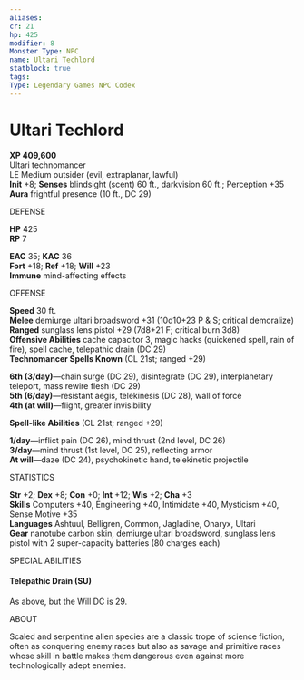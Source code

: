 ```yaml
---
aliases: 
cr: 21
hp: 425
modifier: 8
Monster Type: NPC
name: Ultari Techlord
statblock: true
tags: 
Type: Legendary Games NPC Codex
---
```


# Ultari Techlord

**XP 409,600**  
Ultari technomancer  
LE Medium outsider (evil, extraplanar, lawful)  
**Init** +8; **Senses** blindsight (scent) 60 ft., darkvision 60 ft.; Perception +35  
**Aura** frightful presence (10 ft., DC 29)

DEFENSE

**HP** 425  
**RP** 7

**EAC** 35; **KAC** 36  
**Fort** +18; **Ref** +18; **Will** +23  
**Immune** mind-affecting effects

OFFENSE

**Speed** 30 ft.  
**Melee** demiurge ultari broadsword +31 (10d10+23 P & S; critical demoralize)  
**Ranged** sunglass lens pistol +29 (7d8+21 F; critical burn 3d8)  
**Offensive Abilities** cache capacitor 3, magic hacks (quickened spell, rain of fire), spell cache, telepathic drain (DC 29)  
**Technomancer Spells Known** (CL 21st; ranged +29)

**6th (3/day)**—chain surge (DC 29), disintegrate (DC 29), interplanetary teleport, mass rewire flesh (DC 29)  
**5th (6/day)**—resistant aegis, telekinesis (DC 28), wall of force  
**4th (at will)**—flight, greater invisibility

**Spell-like Abilities** (CL 21st; ranged +29)

**1/day**—inflict pain (DC 26), mind thrust (2nd level, DC 26)  
**3/day**—mind thrust (1st level, DC 25), reflecting armor  
**At will**—daze (DC 24), psychokinetic hand, telekinetic projectile

STATISTICS

**Str** +2; **Dex** +8; **Con** +0; **Int** +12; **Wis** +2; **Cha** +3  
**Skills** Computers +40, Engineering +40, Intimidate +40, Mysticism +40, Sense Motive +35  
**Languages** Ashtuul, Belligren, Common, Jagladine, Onaryx, Ultari  
**Gear** nanotube carbon skin, demiurge ultari broadsword, sunglass lens pistol with 2 super-capacity batteries (80 charges each)

SPECIAL ABILITIES

#### Telepathic Drain (SU)

As above, but the Will DC is 29.

ABOUT

Scaled and serpentine alien species are a classic trope of science fiction, often as conquering enemy races but also as savage and primitive races whose skill in battle makes them dangerous even against more technologically adept enemies.
